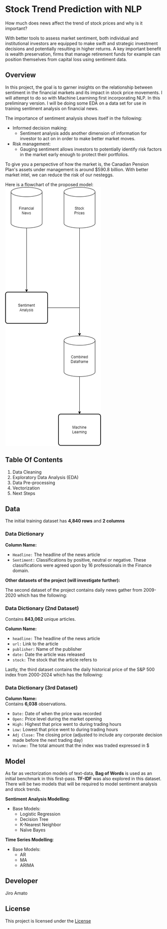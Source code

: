 # **Stock Trend Prediction with NLP**
How much does news affect the trend of stock prices and why is it important?

With better tools to assess market sentiment, both individual and institutional investors are equipped to make swift and strategic investment decisions and potentially resulting in higher returns. A key important benefit is wealth preservation, firms that manage retirement funds for example can position themselves from capital loss using sentiment data.


## **Overview**
In this project, the goal is to garner insights on the relationship between sentiment in the financial markets and its impact in stock price movements. I will attempt to do so with Machine Learninng first incorporating NLP. In this preliminary version. I will be doing some EDA on a data set for use in training sentiment analysis on financial news.

The importance of sentiment analysis shows itself in the following:
- Informed decision making:
  - Sentiment analysis adds another dimension of information for investor to act on in order to make better market moves.
- Risk management:
  - Gauging sentiment allows investors to potentially identify risk factors in the market early enough to protect their portfolios.
 
To give you a perspective of how the market is, the Canadian Pension Plan's assets under management is around $590.8 billion. With better market intel, we can reduce the risk of our nesteggs.

Here is a flowchart of the proposed model:<br>
![image](/docs/figures/flowchart.jpg)


## **Table Of Contents**
1. Data Cleaning
2. Exploratory Data Analysis (EDA)
3. Data Pre-processing
4. Vectorization
5. Next Steps     


## **Data**
The initial training dataset has **4,840 rows** and **2 columns**

### Data Dictionary

**Column Name:**   

- `Headline:` The headline of the news article
- `Sentiment:` Classifications by positive, neutral or negative. These classifications were agreed upon by 16 professionals in the Finance domain.

**Other datasets of the project (will investigate further):**

The second dataset of the project contains daily news gather from 2009-2020 which has the following:

### Data Dictionary (2nd Dataset)
Contains **843,062** unique articles.

**Column Name:**   

- `headline:` The headline of the news article
- `url:` Link to the article
- `publisher:` Name of the publisher
- `date:` Date the article was released
- `stock:` The stock that the article refers to

Lastly, the third dataset contains the daily historical price of the S&P 500 index from 2000-2024 which has the following:

### Data Dictionary (3rd Dataset)

**Column Name:**   
Contains **6,038** observations.

- `Date:` Date of when the price was recorded
- `Open:` Price level during the market opening
- `High:` Highest that price went to during trading hours
- `Low:` Lowest that price went to during trading hours
- `Adj Close:` The closing price (adjusted to include any corporate decision made before the next trading day)
- `Volume:` The total amount that the index was traded expressed in $


## **Model**
As far as vectorization models of text-data, **Bag of Words** is used as an initial benchmark in this first-pass. **TF-IDF** was also explored in this dataset. There will be two models that will be required to model sentiment analysis and stock trends.

**Sentiment Analysis Modelling**:
- Base Models:
	- Logistic Regression
	- Decision Tree
	- K-Nearest Neighbor
	- Naïve Bayes

**Time Series Modelling**:
- Base Models:
	- AR
	- MA
	- ARIMA

## **Developer**
Jiro Amato

## **License**
This project is licensed under the [License](https://opensource.org/license/mit)